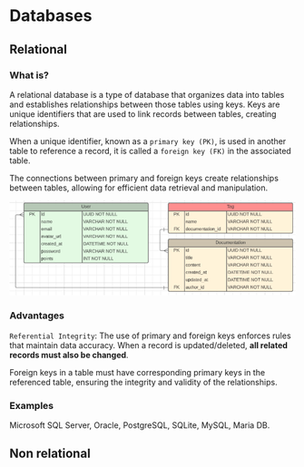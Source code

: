 # Databases

## Relational

### What is?
A relational database is a type of database that organizes data into tables and establishes relationships between those tables using keys. Keys are unique identifiers that are used to link records between tables, creating relationships.

When a unique identifier, known as a `primary key (PK)`, is used in another table to reference a record, it is called a `foreign key (FK)` in the associated table.

The connections between primary and foreign keys create relationships between tables, allowing for efficient data retrieval and manipulation.

<div align="center">
  <img src="./relational-database-illustration.png" />
</div>

### Advantages

`Referential Integrity`: The use of primary and foreign keys enforces rules that maintain data accuracy. When a record is updated/deleted, **all related records must also be changed**.

Foreign keys in a table must have corresponding primary keys in the referenced table, ensuring the integrity and validity of the relationships.

### Examples

Microsoft SQL Server, Oracle, PostgreSQL, SQLite, MySQL, Maria DB.

## Non relational
